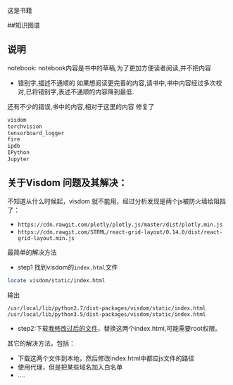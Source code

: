 这是书籍

##知识图谱

## 说明


notebook: notebook内容是书中的草稿,为了更加方便读者阅读,并不把内容
- 错别字,描述不通顺的
如果想阅读更完善的内容,请书中,书中内容经过多次校对,已将错别字,表述不通顺的内容降到最低.


还有不少的错误,书中的内容,相对于这里的内容
修复了





```Python
visdom
torchvision
tensorboard_logger
fire
ipdb
IPython
Jupyter
```


## 关于Visdom 问题及其解决：

不知道从什么时候起，visdom 就不能用，经过分析发现是两个js被防火墙给阻挡了：
- `https://cdn.rawgit.com/plotly/plotly.js/master/dist/plotly.min.js`
- `https://cdn.rawgit.com/STRML/react-grid-layout/0.14.0/dist/react-grid-layout.min.js`

最简单的解决方法
- step1 找到visdom的`index.html`文件
```Bash
locate visdom/static/index.html
```
输出
```
/usr/local/lib/python2.7/dist-packages/visdom/static/index.html
/usr/local/lib/python3.5/dist-packages/visdom/static/index.html
```
- step2:下载[我修改过后的文件](http://pytorch-1252820389.cosbj.myqcloud.com/visdom/index.html)，替换这两个index.html,可能需要root权限。


其它的解决方法，包括：
- 下载这两个文件到本地，然后修改index.html中都应js文件的路径
- 使用代理，但是把某些域名加入白名单
- ....
